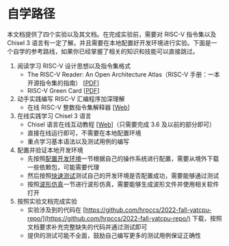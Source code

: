 # 自学路径

本文档提供了四个实验以及其文档。在完成实验前，需要对 RISC-V 指令集以及 Chisel 3 语言有一定了解，并且需要在本地配置好开发环境进行实验。下面是一个自学的参考路线，如果你已经掌握了相关的知识和技能可以直接跳过。

1. 阅读学习 RISC-V 设计思想以及指令集格式
    - The RISC-V Reader: An Open Architecture Atlas（RISC-V 手册：一本开源指令集的指南） [[PDF](http://riscvbook.com/chinese/RISC-V-Reader-Chinese-v2p1.pdf)]
    - RISC-V Green Card [[PDF](http://riscvbook.com/greencard-20181213.pdf)]
2. 动手实践编写 RISC-V 汇编程序加深理解
    - 在线 RISC-V 整数指令集解释器 [[Web](https://www.cs.cornell.edu/courses/cs3410/2019sp/riscv/interpreter/)]
3. 在线实践学习 Chisel 3 语言
    - Chisel 语言在线互动教程 [[Web](https://mybinder.org/v2/gh/freechipsproject/chisel-bootcamp/master)]（只需要完成 3.6 及以前的部分即可）
    - 直接在线运行即可，不需要在本地配置环境
    - 重点学习基本语法以及测试用例的编写
4. 配置并验证本地开发环境
    - 先按照[配置开发环境](./getting-started/environment.md)一节根据自己的操作系统进行配置，需要从境外下载一些依赖包，可能需要代理
    - 然后按照[快速测试](./getting-started/test.md)测试自己的开发环境是否配置成功，需要能够通过测试
    - 按照[波形仿真](./getting-started/simulation.md)一节进行波形仿真，需要能够生成波形文件并使用相关软件打开
5. 按照实验文档完成实验
    - 实验涉及到的代码在 [https://github.com/hrpccs/2022-fall-yatcpu-repo/](https://github.com/hrpccs/2022-fall-yatcpu-repo/) 下载，按照文档要求补充完整缺失的代码并通过测试即可
    - 提供的测试可能不全面，鼓励自己编写更多的测试用例保证正确性